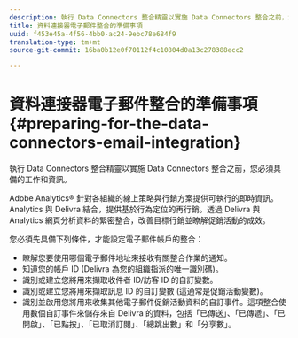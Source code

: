 ```yaml
---
description: 執行 Data Connectors 整合精靈以實施 Data Connectors 整合之前，您必須具備的工作和資訊。
title: 資料連接器電子郵件整合的準備事項
uuid: f453e45a-4f56-4bb0-ac24-9ebc78e684f9
translation-type: tm+mt
source-git-commit: 16ba0b12e0f70112f4c10804d0a13c278388ecc2

---
```



# 資料連接器電子郵件整合的準備事項{#preparing-for-the-data-connectors-email-integration}

執行 Data Connectors 整合精靈以實施 Data Connectors 整合之前，您必須具備的工作和資訊。

Adobe Analytics® 針對各組織的線上策略與行銷方案提供可執行的即時資訊。Analytics 與 Delivra 結合，提供基於行為定位的再行銷。透過 Delivra 與 Analytics 網頁分析資料的緊密整合，改善目標行銷並瞭解促銷活動的成效。

您必須先具備下列條件，才能設定電子郵件帳戶的整合：

* 瞭解您要使用哪個電子郵件地址來接收有關整合作業的通知。
* 知道您的帳戶 ID (Delivra 為您的組織指派的唯一識別碼)。
* 識別或建立您將用來擷取收件者 ID/訪客 ID 的自訂變數。
* 識別或建立您將用來擷取訊息 ID 的自訂變數 (這通常是促銷活動變數)。
* 識別並啟用您將用來收集其他電子郵件促銷活動資料的自訂事件。這項整合使用數個自訂事件來儲存來自 Delivra 的資料，包括「已傳送」、「已傳遞」、「已開啟」、「已點按」、「已取消訂閱」、「總跳出數」和「分享數」。

